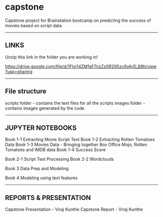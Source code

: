 # capstone
Capstone project for Brainstation bootcamp on predicting the success of movies based on script data


--------------------------------------------------------------------
LINKS
--------------------------------------------------------------------
Unzip this link in the folder you are working in!

https://drive.google.com/file/d/1FIyj14ZM1sF7nzZz0R295zc6yArD_88h/view?usp=sharing


-------------------------------------------------------------------
File structure
-------------------------------------------------------------------

scripts folder - contains the text files for all the scripts
images folder - contains images generated by the code


--------------------------------------------------------------------
JUPYTER NOTEBOOKS
--------------------------------------------------------------------


Book 1-1 Extracting Movie Script Text
Book 1-2 Extracting Rotten Tomatoes Data
Book 1-3 Movies Data  - Bringing together Box Office Mojo, Rotten Tomatoes and IMDB data
Book 1-4 Success Score


Book 2-1 Script Text Processing
Book 2-2 Wordclouds


Book 3 Data Prep and Modeling


Book 4 Modeling using text features

--------------------------------------------------------------------
REPORTS & PRESENTATION
--------------------------------------------------------------------

Capstone Presentation - Viraj Kunthe
Capstone Report - Viraj Kunthe

